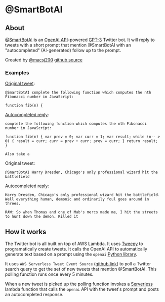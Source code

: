 # @SmartBotAI

## About

[@SmartBotAI](https://twitter.com/SmartBotAI) is an [OpenAI API](https://beta.openai.com/)-powered [GPT-3](https://en.wikipedia.org/wiki/GPT-3) Twitter bot. It will reply to tweets with a short prompt that mention @SmartBotAI with an "autocompleted" (AI-generated) follow up to the prompt.

Created by [@macsj200](https://twitter.com/macsj200) [github source](https://github.com/macsj200/gpt3)

### Examples

[Original tweet](https://twitter.com/macsj200/status/1397846950658052097):

```
@SmartBotAI complete the following function which computes the nth Fibonacci number in JavaScript:

function fib(n) {
```

[Autocompleted reply](https://twitter.com/SmartBotAI/status/1397847181621616644):

```
complete the following function which computes the nth Fibonacci number in JavaScript:

function fib(n) { var prev = 0; var curr = 1; var result; while (n-- > 0) { result = curr; curr = prev + curr; prev = curr; } return result; }

Also take a
```

Original tweet:

```
@SmartBotAI Harry Dresden, Chicago's only professional wizard hit the battlefield
```

Autocompleted reply:

```
Harry Dresden, Chicago's only professional wizard hit the battlefield. Well everything human, demonic and ordinarily foul goes around in threes.

RAW: So when Thomas and one of Mab's mercs made me, I hit the streets to hunt down the demon. Killed it
```

## How it works

The Twitter bot is all built on top of AWS Lambda. It uses [Tweepy](https://www.tweepy.org/) to programatically create tweets. It calls the OpenAI API to automatically generate text based on a prompt using the `openai` [Python library](https://github.com/openai/openai-python).

It uses `AWS Serverless Tweet Event Source` ([github link](https://github.com/wweiss/aws-serverless-tweet-event-source)) to poll a Twitter search query to get the set of new tweets that mention @SmartBotAI. This polling function runs once every 5 minutes.

When a new tweet is picked up the polling function invokes a [Serverless](https://www.serverless.com/) lambda function that calls the `openai` API with the tweet's prompt and posts an autocompleted response.
